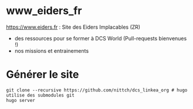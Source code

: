 # www_eiders_fr
https://www.eiders.fr : Site des Eiders Implacables (ZR)
- des ressources pour se former à DCS World (Pull-requests bienvenues !)
- nos missions et entrainements

# Générer le site
```shell
git clone --recursive https://github.com/nittch/dcs_linkea_org # hugo utilise des submodules git
hugo server
```
